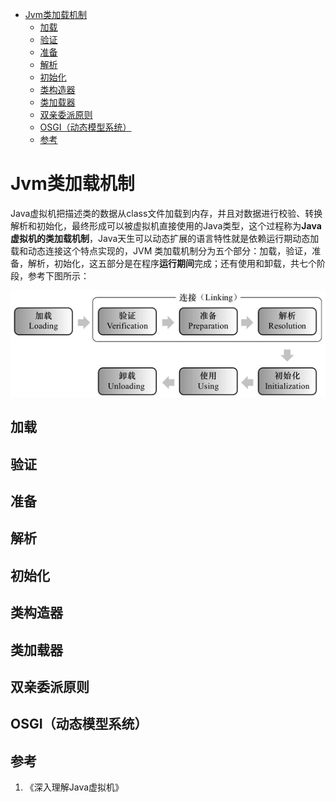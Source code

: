 <!-- TOC -->

- [Jvm类加载机制](#jvm类加载机制)
    - [加载](#加载)
    - [验证](#验证)
    - [准备](#准备)
    - [解析](#解析)
    - [初始化](#初始化)
    - [类构造器<client>](#类构造器client)
    - [类加载器](#类加载器)
    - [双亲委派原则](#双亲委派原则)
    - [OSGI（动态模型系统）](#osgi动态模型系统)
    - [参考](#参考)

<!-- /TOC -->
# Jvm类加载机制

Java虚拟机把描述类的数据从class文件加载到内存，并且对数据进行校验、转换解析和初始化，最终形成可以被虚拟机直接使用的Java类型，这个过程称为**Java虚拟机的类加载机制**，Java天生可以动态扩展的语言特性就是依赖运行期动态加载和动态连接这个特点实现的，JVM 类加载机制分为五个部分：加载，验证，准备，解析，初始化，这五部分是在程序**运行期间**完成；还有使用和卸载，共七个阶段，参考下图所示：

<div align=center>

![1588727499000.png](..\images\1588727499000.png)

</div>

## 加载

## 验证

## 准备

## 解析

## 初始化

## 类构造器<client>

## 类加载器

## 双亲委派原则

## OSGI（动态模型系统）

## 参考

1. 《深入理解Java虚拟机》
